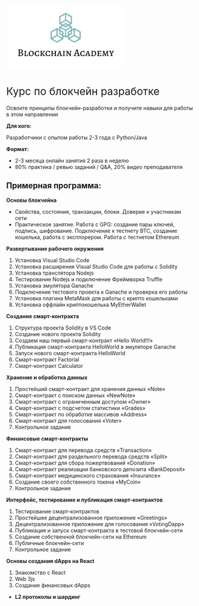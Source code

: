 ![v](logo2.png)
<h1><span style="font-weight: 400;">Курс по блокчейн разработке</span></h1>
<p>Освоите принципы блокчейн-разработки и получите навыки для работы в этом направлении</p>
<p><strong>Для кого:</strong></p>
<p>Разработчики с опытом работы 2-3 года с Python/Java</p>
<p><strong>Формат:</strong></p>
<ul>
<li>2-3 месяца онлайн занятия 2 раза в неделю</li>
<li>80% практика / ревью заданий / Q&amp;A, 20% видео преподавателя</li>
</ul>
<h2><strong>Примерная программа:</strong></h2><p><strong>Основы блокчейна&nbsp;</strong></p>
<ul>
<li style="font-weight: 400;" aria-level="1"><span style="font-weight: 400;">Свойства, состояния, транзакции, блоки. Доверие к участникам сети</span></li>
<li style="font-weight: 400;" aria-level="1"><span style="font-weight: 400;">Практическое занятие. Работа с GPG: создание пары ключей, подпись, шифрование. Подключение к тестнету BTC, создание кошелька, работа с эксплорером. Работа с тестнетом Ethereum</span></li>
</ul>
<p><strong>Развертывание рабочего окружения&nbsp;</strong></p>
<ol>
<li style="font-weight: 400;" aria-level="1"><span style="font-weight: 400;">Установка Visual Studio Code</span></li>
<li style="font-weight: 400;" aria-level="1"><span style="font-weight: 400;">Установка расширения Visual Studio Code для работы с Solidity</span></li>
<li style="font-weight: 400;" aria-level="1"><span style="font-weight: 400;">Установка транслятора Nodejs</span></li>
<li style="font-weight: 400;" aria-level="1"><span style="font-weight: 400;">Тестирование Nodejs и подключение Фреймворка Truffle</span></li>
<li style="font-weight: 400;" aria-level="1"><span style="font-weight: 400;">Установка эмулятора Ganache</span></li>
<li style="font-weight: 400;" aria-level="1"><span style="font-weight: 400;">Подключение тестового проекта к Ganache и проверка его работы</span></li>
<li style="font-weight: 400;" aria-level="1"><span style="font-weight: 400;">Установка плагина MetaMask для работы с крипто кошельками</span></li>
<li style="font-weight: 400;" aria-level="1"><span style="font-weight: 400;">Установка оффлайн криптокошелька MyEtherWallet</span></li>
</ol>
<p><strong>Создание смарт-контракта&nbsp;</strong></p>
<ol>
<li style="font-weight: 400;" aria-level="1"><span style="font-weight: 400;">Структура проекта Solidity в VS Code</span></li>
<li style="font-weight: 400;" aria-level="1"><span style="font-weight: 400;">Создание нового проекта Solidity</span></li>
<li style="font-weight: 400;" aria-level="1"><span style="font-weight: 400;">Создаем наш первый смарт-контракт &laquo;Hello World!!!&raquo;</span></li>
<li style="font-weight: 400;" aria-level="1"><span style="font-weight: 400;">Публикация смарт-контракта HelloWorld в эмуляторе Ganache</span></li>
<li style="font-weight: 400;" aria-level="1"><span style="font-weight: 400;">Запуск нового смарт-контракта HelloWorld</span></li>
<li style="font-weight: 400;" aria-level="1"><span style="font-weight: 400;">Смарт-контракт Factorial</span></li>
<li style="font-weight: 400;" aria-level="1"><span style="font-weight: 400;">Смарт-контракт Calculator</span></li>
</ol>
<p><strong>Хранение и обработка данных&nbsp;</strong></p>
<ol>
<li style="font-weight: 400;" aria-level="1"><span style="font-weight: 400;">Простейший смарт-контракт для хранения данных &laquo;Note&raquo;</span></li>
<li style="font-weight: 400;" aria-level="1"><span style="font-weight: 400;">Смарт-контракт с поиском данных &laquo;NewNote&raquo;</span></li>
<li style="font-weight: 400;" aria-level="1"><span style="font-weight: 400;">Смарт-контракт с ограниченным доступом &laquo;Owner&raquo;</span></li>
<li style="font-weight: 400;" aria-level="1"><span style="font-weight: 400;">Смарт-контракт с подсчетом статистики &laquo;Grades&raquo;</span></li>
<li style="font-weight: 400;" aria-level="1"><span style="font-weight: 400;">Смарт-контракт по обработке массивов &laquo;Address&raquo;</span></li>
<li style="font-weight: 400;" aria-level="1"><span style="font-weight: 400;">Смарт-контракт для голосования &laquo;Voter&raquo;</span></li>
<li style="font-weight: 400;" aria-level="1"><span style="font-weight: 400;">Контрольное задание</span></li>
</ol>
<p><strong>Финансовые смарт-контракты&nbsp;</strong></p>
<ol>
<li style="font-weight: 400;" aria-level="1"><span style="font-weight: 400;">Смарт-контракт для перевода средств &laquo;Transaction&raquo;</span></li>
<li style="font-weight: 400;" aria-level="1"><span style="font-weight: 400;">Смарт-контракт для раздельного перевода средств &laquo;Split&raquo;</span></li>
<li style="font-weight: 400;" aria-level="1"><span style="font-weight: 400;">Смарт-контракт для сбора пожертвований &laquo;Donation&raquo;</span></li>
<li style="font-weight: 400;" aria-level="1"><span style="font-weight: 400;">Смарт-контракт реализации банковского депозита &laquo;BankDeposit&raquo;</span></li>
<li style="font-weight: 400;" aria-level="1"><span style="font-weight: 400;">Смарт-контракт медицинского страхования &laquo;Insurance&raquo;</span></li>
<li style="font-weight: 400;" aria-level="1"><span style="font-weight: 400;">Создание своего собственного токена &laquo;MyCoin&raquo;</span></li>
<li style="font-weight: 400;" aria-level="1"><span style="font-weight: 400;">Контрольное задание</span></li>
</ol>
<p><strong>Интерфейс, тестирование и публикация смарт-контрактов&nbsp;</strong></p>
<ol>
<li style="font-weight: 400;" aria-level="1"><span style="font-weight: 400;">Тестирование смарт-контрактов</span></li>
<li style="font-weight: 400;" aria-level="1"><span style="font-weight: 400;">Простейшее децентрализованное приложение &laquo;Greetings&raquo;</span></li>
<li style="font-weight: 400;" aria-level="1"><span style="font-weight: 400;">Децентрализованное приложение для голосования &laquo;VotingDapp&raquo;</span></li>
<li style="font-weight: 400;" aria-level="1"><span style="font-weight: 400;">Публикация и запуск смарт-контракта в тестовой блокчейн-сети</span></li>
<li style="font-weight: 400;" aria-level="1"><span style="font-weight: 400;">Создание собственной блокчейн-сети на Ethereum</span></li>
<li style="font-weight: 400;" aria-level="1"><span style="font-weight: 400;">Публичные блокчейн-сети</span></li>
<li style="font-weight: 400;" aria-level="1"><span style="font-weight: 400;">Контрольное задание</span></li>
</ol>
<p><strong>Основы создания dApps на React&nbsp;</strong></p>
<ol>
<li style="font-weight: 400;" aria-level="1"><span style="font-weight: 400;">Знакомство с React</span></li>
<li style="font-weight: 400;" aria-level="1"><span style="font-weight: 400;">Web 3js</span></li>
<li style="font-weight: 400;" aria-level="1"><span style="font-weight: 400;">Создание финансовых dApps</span></li>
</ol>
<ul>
<li aria-level="1"><strong>L2 протоколы и шардинг</strong></li>
</ul>
<h1 style="color: #5e9ca0;">&nbsp;</h1>

